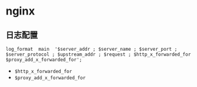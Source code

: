 # nginx

## 日志配置
`log_format  main  '$server_addr ; $server_name ; $server_port ; $server_protocol ; $upstream_addr ; $request ; $http_x_forwarded_for $proxy_add_x_forwarded_for';`
- `$http_x_forwarded_for`
- `$proxy_add_x_forwarded_for`